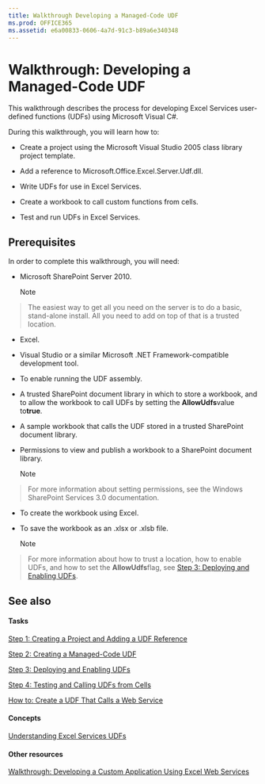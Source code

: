 ```yaml
---
title: Walkthrough Developing a Managed-Code UDF
ms.prod: OFFICE365
ms.assetid: e6a00833-0606-4a7d-91c3-b89a6e340348
---
```



# Walkthrough: Developing a Managed-Code UDF

This walkthrough describes the process for developing Excel Services user-defined functions (UDFs) using Microsoft Visual C#. 
  
    
    

During this walkthrough, you will learn how to: 
- Create a project using the Microsoft Visual Studio 2005 class library project template. 
    
  
- Add a reference to Microsoft.Office.Excel.Server.Udf.dll. 
    
  
- Write UDFs for use in Excel Services. 
    
  
- Create a workbook to call custom functions from cells. 
    
  
- Test and run UDFs in Excel Services. 
    
  

## Prerequisites

In order to complete this walkthrough, you will need: 
  
    
    

- Microsoft SharePoint Server 2010. 
    
    > [!NOTE]  
> The easiest way to get all you need on the server is to do a basic, stand-alone install. All you need to add on top of that is a trusted location. 
- Excel. 
    
  
- Visual Studio or a similar Microsoft .NET Framework-compatible development tool. 
    
  
- To enable running the UDF assembly. 
    
  
- A trusted SharePoint document library in which to store a workbook, and to allow the workbook to call UDFs by setting the **AllowUdfs**value to**true**. 
    
  
- A sample workbook that calls the UDF stored in a trusted SharePoint document library. 
    
  
- Permissions to view and publish a workbook to a SharePoint document library. 
    
    > [!NOTE]  
> For more information about setting permissions, see the Windows SharePoint Services 3.0 documentation. 
- To create the workbook using Excel. 
    
  
- To save the workbook as an .xlsx or .xlsb file. 
    
    > [!NOTE]  
> For more information about how to trust a location, how to enable UDFs, and how to set the **AllowUdfs**flag, see [Step 3: Deploying and Enabling UDFs](step-3-deploying-and-enabling-udfs.md). 

## See also


#### Tasks


  
    
    
 [Step 1: Creating a Project and Adding a UDF Reference](step-1-creating-a-project-and-adding-a-udf-reference.md)
  
    
    
 [Step 2: Creating a Managed-Code UDF](step-2-creating-a-managed-code-udf.md)
  
    
    
 [Step 3: Deploying and Enabling UDFs](step-3-deploying-and-enabling-udfs.md)
  
    
    
 [Step 4: Testing and Calling UDFs from Cells](step-4-testing-and-calling-udfs-from-cells.md)
  
    
    
 [How to: Create a UDF That Calls a Web Service](how-to-create-a-udf-that-calls-a-web-service.md)
#### Concepts


  
    
    
 [Understanding Excel Services UDFs](understanding-excel-services-udfs.md)
#### Other resources


  
    
    
 [Walkthrough: Developing a Custom Application Using Excel Web Services](walkthrough-developing-a-custom-application-using-excel-web-services.md)
